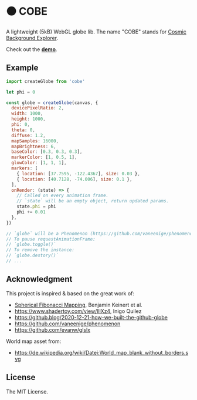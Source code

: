 # ⚫️ COBE

A lightweight (5kB) WebGL globe lib. The name "COBE" stands for [Cosmic Background Explorer](https://en.wikipedia.org/wiki/Cosmic_Background_Explorer). 

Check out the [**demo**](https://cobe.vercel.app).

## Example

```js
import createGlobe from 'cobe'

let phi = 0

const globe = createGlobe(canvas, {
  devicePixelRatio: 2,
  width: 1000,
  height: 1000,
  phi: 0,
  theta: 0,
  diffuse: 1.2,
  mapSamples: 16000,
  mapBrightness: 6,
  baseColor: [0.3, 0.3, 0.3],
  markerColor: [1, 0.5, 1],
  glowColor: [1, 1, 1],
  markers: [
    { location: [37.7595, -122.4367], size: 0.03 },
    { location: [40.7128, -74.006], size: 0.1 },
  ],
  onRender: (state) => {
    // Called on every animation frame.
    // `state` will be an empty object, return updated params.
    state.phi = phi
    phi += 0.01
  },
})

// `globe` will be a Phenomenon (https://github.com/vaneenige/phenomenon) instance.
// To pause requestAnimationFrame:
// `globe.toggle()`
// To remove the instance:
// `globe.destory()`
// ...
```

## Acknowledgment

This project is inspired & based on the great work of:

- [Spherical Fibonacci Mapping](https://dl.acm.org/doi/10.1145/2816795.2818131), Benjamin Keinert et al.
- https://www.shadertoy.com/view/lllXz4, Inigo Quilez
- https://github.blog/2020-12-21-how-we-built-the-github-globe
- https://github.com/vaneenige/phenomenon
- https://github.com/evanw/glslx

World map asset from:

- https://de.wikipedia.org/wiki/Datei:World_map_blank_without_borders.svg

## License

The MIT License.

